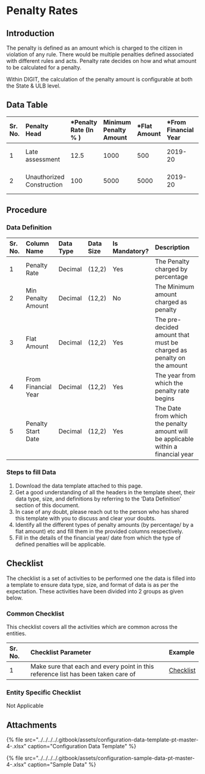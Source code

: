 # Penalty Rates

## Introduction

The penalty is defined as an amount which is charged to the citizen in violation of any rule. There would be multiple penalties defined associated with different rules and acts. Penalty rate decides on how and what amount to be calculated for a penalty.

Within DIGIT, the calculation of the penalty amount is configurable at both the State & ULB level.

## Data Table

| Sr. No. | Penalty Head | \*Penalty Rate \(In % \) | Minimum Penalty Amount | \*Flat Amount | \*From Financial Year | \*Start Date |
| :--- | :--- | :--- | :--- | :--- | :--- | :--- |
| 1 | Late assessment | 12.5 | 1000 | 500 | 2019-20 | 01-04-2019 |
| 2 | Unauthorized Construction | 100 | 5000 | 5000 | 2019-20 | 01-04-2019 |

## Procedure

### Data Definition

| Sr. No. | Column Name | Data Type | Data Size | Is Mandatory? | Description |
| :--- | :--- | :--- | :--- | :--- | :--- |
| 1 | Penalty Rate | Decimal | \(12,2\) | Yes | The Penalty charged by percentage |
| 2 | Min Penalty Amount | Decimal | \(12,2\) | No | The Minimum amount charged as penalty |
| 3 | Flat Amount | Decimal | \(12,2\) | Yes | The pre-decided amount that must be charged as penalty on the amount |
| 4 | From Financial Year | Decimal | \(12,2\) | Yes | The year from which the penalty rate begins |
| 5 | Penalty Start Date | Decimal | \(12,2\) | Yes | The Date from which the penalty amount will be applicable within a financial year |

### Steps to fill Data

1. Download the data template attached to this page.
2. Get a good understanding of all the headers in the template sheet, their data type, size, and definitions by referring to the ‘Data Definition’ section of this document.
3. In case of any doubt, please reach out to the person who has shared this template with you to discuss and clear your doubts.
4. Identify all the different types of penalty amounts \(by percentage/ by a flat amount\) etc and fill them in the provided columns respectively.
5. Fill in the details of the financial year/ date from which the type of defined penalties will be applicable.

## Checklist

The checklist is a set of activities to be performed one the data is filled into a template to ensure data type, size, and format of data is as per the expectation. These activities have been divided into 2 groups as given below.

### Common Checklist

This checklist covers all the activities which are common across the entities.

| Sr. No. | Checklist Parameter | Example |
| :--- | :--- | :--- |
| 1 | Make sure that each and every point in this reference list has been taken care of | [Checklist](../untitled-1/checklist.md) |

### Entity Specific Checklist

Not Applicable

## Attachments

{% file src="../../../../.gitbook/assets/configuration-data-template-pt-master-4-.xlsx" caption="Configuration Data Template" %}

{% file src="../../../../.gitbook/assets/configuration-sample-data-pt-master-4-.xlsx" caption="Sample Data" %}

